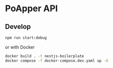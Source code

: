 # PoApper API

## Develop

```bash
npm run start:debug
```

or with Docker

```bash
docker build . -t nestjs-boilerplate
docker compose -f docker-compose.dev.yaml up -d
```
